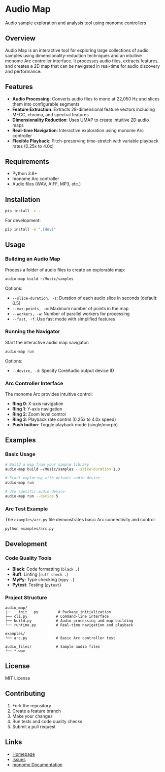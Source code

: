 # Audio Map

Audio sample exploration and analysis tool using monome controllers

## Overview

Audio Map is an interactive tool for exploring large collections of audio samples using dimensionality-reduction techniques and an intuitive monome Arc controller interface. It processes audio files, extracts features, and creates a 2D map that can be navigated in real-time for audio discovery and performance.

## Features

- **Audio Processing**: Converts audio files to mono at 22,050 Hz and slices them into configurable segments
- **Feature Extraction**: Extracts 28-dimensional feature vectors including MFCC, chroma, and spectral features
- **Dimensionality Reduction**: Uses UMAP to create intuitive 2D audio maps
- **Real-time Navigation**: Interactive exploration using monome Arc controller
- **Flexible Playback**: Pitch-preserving time-stretch with variable playback rates (0.25x to 4.0x)

## Requirements

- Python 3.8+
- monome Arc controller
- Audio files (WAV, AIFF, MP3, etc.)

## Installation

```bash
pip install -e .
```

For development:
```bash
pip install -e ".[dev]"
```

## Usage

### Building an Audio Map

Process a folder of audio files to create an explorable map:

```bash
audio-map build ~/Music/samples
```

Options:
- `--slice-duration, -s`: Duration of each audio slice in seconds (default: 0.5)
- `--max-points, -m`: Maximum number of points in the map
- `--workers, -w`: Number of parallel workers for processing
- `--fast, -f`: Use fast mode with simplified features

### Running the Navigator

Start the interactive audio map navigator:

```bash
audio-map run
```

Options:
- `--device, -d`: Specify CoreAudio output device ID

### Arc Controller Interface

The monome Arc provides intuitive control:

- **Ring 0**: X-axis navigation
- **Ring 1**: Y-axis navigation  
- **Ring 2**: Zoom level control
- **Ring 3**: Playback rate control (0.25x to 4.0x speed)
- **Push button**: Toggle playback mode (single/morph)

## Examples

### Basic Usage
```bash
# Build a map from your sample library
audio-map build ~/Music/samples --slice-duration 1.0

# Start exploring with default audio device
audio-map run

# Use specific audio device
audio-map run --device 5
```

### Arc Test Example

The `examples/arc.py` file demonstrates basic Arc connectivity and control:

```bash
python examples/arc.py
```

## Development

### Code Quality Tools

- **Black**: Code formatting (`black .`)
- **Ruff**: Linting (`ruff check .`)
- **MyPy**: Type checking (`mypy .`)
- **Pytest**: Testing (`pytest`)

### Project Structure

```
audio_map/
├── __init__.py         # Package initialization
├── cli.py             # Command-line interface
├── build.py           # Audio processing and map building
└── runtime.py         # Real-time navigation and playback

examples/
└── arc.py             # Basic Arc controller test

audio_files/           # Sample audio files
└── *.wav
```

## License

MIT License

## Contributing

1. Fork the repository
2. Create a feature branch
3. Make your changes
4. Run tests and code quality checks
5. Submit a pull request

## Links

- [Homepage](https://github.com/artfwo/pymonome)
- [Issues](https://github.com/artfwo/pymonome/issues)
- [monome Documentation](https://monome.org/)